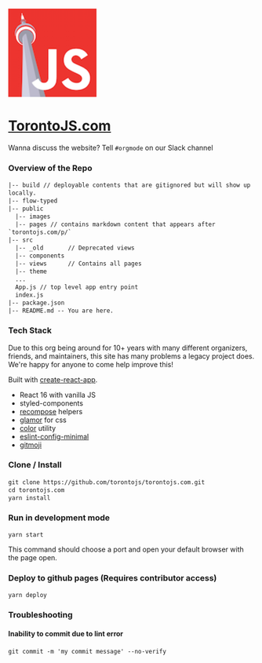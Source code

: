 ![img](public/images/apple-icon-180x180.png)

# **[TorontoJS.com](http://torontojs.com/)**

Wanna discuss the website? Tell `#orgmode` on our Slack channel

### Overview of the Repo

```
|-- build // deployable contents that are gitignored but will show up locally.
|-- flow-typed
|-- public
  |-- images
  |-- pages // contains markdown content that appears after `torontojs.com/p/`
|-- src
  |-- _old       // Deprecated views
  |-- components
  |-- views      // Contains all pages
  |-- theme
  ...
  App.js // top level app entry point
  index.js
|-- package.json
|-- README.md -- You are here.
```

### Tech Stack

Due to this org being around for 10+ years with many different organizers, friends, and maintainers, this site has many problems a legacy project does. We're happy for anyone to come help improve this!

Built with [create-react-app](https://github.com/facebookincubator/create-react-app).

- React 16 with vanilla JS
- styled-components
- [recompose](https://github.com/acdlite/recompose) helpers
- [glamor](https://github.com/threepointone/glamor) for css
- [color](https://github.com/Qix-/color) utility
- [eslint-config-minimal](https://github.com/alex-wilmer/eslint-config-minimal)
- [gitmoji](https://gitmoji.carloscuesta.me/)

### Clone / Install

```
git clone https://github.com/torontojs/torontojs.com.git
cd torontojs.com
yarn install
```

### Run in development mode

```
yarn start
```

This command should choose a port and open your default browser with the page open.

### Deploy to github pages (Requires contributor access)

```
yarn deploy
```

### Troubleshooting

#### Inability to commit due to lint error

```
git commit -m 'my commit message' --no-verify
```
